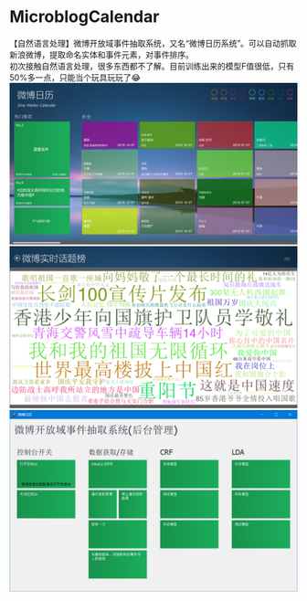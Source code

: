 # MicroblogCalendar
【自然语言处理】微博开放域事件抽取系统，又名“微博日历系统”。可以自动抓取新浪微博，提取命名实体和事件元素，对事件排序。   
初次接触自然语言处理，很多东西都不了解。目前训练出来的模型F值很低，只有50%多一点，只能当个玩具玩玩了😂    
![Alt text](/Debug/Resource/pic1.png)![Alt text](/Debug/Resource/pic2.png)![Alt text](/Debug/Resource/pic3.png)
